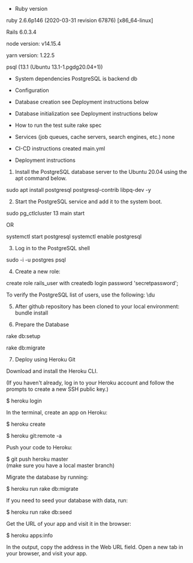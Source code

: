 * Ruby version

ruby 2.6.6p146 (2020-03-31 revision 67876) [x86_64-linux]

Rails 6.0.3.4

node version:  v14.15.4

yarn version:  1.22.5

psql (13.1 (Ubuntu 13.1-1.pgdg20.04+1))

* System dependencies
PostgreSQL is backend db

* Configuration

* Database creation
see Deployment instructions below

* Database initialization
see Deployment instructions below

* How to run the test suite
rake spec

* Services (job queues, cache servers, search engines, etc.)
none

* CI-CD instructions
created main.yml

* Deployment instructions

1. Install the PostgreSQL database server to the Ubuntu 20.04 using the apt command below.

sudo apt install postgresql postgresql-contrib libpq-dev -y

2. Start the PostgreSQL service and add it to the system boot.

sudo pg_ctlcluster 13 main start

OR

systemctl start postgresql
systemctl enable postgresql

3. Log in to the PostgreSQL shell

sudo -i -u postgres psql

4. Create a new role:

create role rails_user with createdb login password 'secretpassword';

To verify the PostgreSQL list of users, use the following:
\du

5. After github repository has been cloned to your local environment:
bundle install

6. Prepare the Database

rake db:setup

rake db:migrate

7. Deploy using Heroku Git

Download and install the Heroku CLI.

(If you haven't already, log in to your Heroku account and follow the prompts to create a new SSH public key.)

$ heroku login

In the terminal, create an app on Heroku:

$ heroku create

$ heroku git:remote -a <Name-of-heroku-app>

Push your code to Heroku:

$ git push heroku master   
(make sure you have a local master branch)

Migrate the database by running:

$ heroku run rake db:migrate

If you need to seed your database with data, run:

$ heroku run rake db:seed

Get the URL of your app and visit it in the browser:

$ heroku apps:info

In the output, copy the address in the Web URL field. Open a new tab in your browser, and visit your app.
